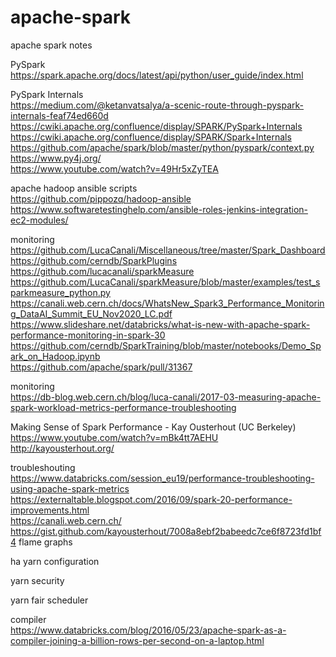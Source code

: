 # apache-spark
apache spark notes <br />

PySpark <br />
https://spark.apache.org/docs/latest/api/python/user_guide/index.html <br />

PySpark Internals <br />
https://medium.com/@ketanvatsalya/a-scenic-route-through-pyspark-internals-feaf74ed660d <br />
https://cwiki.apache.org/confluence/display/SPARK/PySpark+Internals <br />
https://cwiki.apache.org/confluence/display/SPARK/Spark+Internals <br />
https://github.com/apache/spark/blob/master/python/pyspark/context.py <br />
https://www.py4j.org/ <br />
https://www.youtube.com/watch?v=49Hr5xZyTEA <br />

apache hadoop ansible scripts<br />
https://github.com/pippozq/hadoop-ansible <br />
https://www.softwaretestinghelp.com/ansible-roles-jenkins-integration-ec2-modules/ <br />

monitoring <br />
https://github.com/LucaCanali/Miscellaneous/tree/master/Spark_Dashboard <br />
https://github.com/cerndb/SparkPlugins <br />
https://github.com/lucacanali/sparkMeasure <br />
https://github.com/LucaCanali/sparkMeasure/blob/master/examples/test_sparkmeasure_python.py <br />
https://canali.web.cern.ch/docs/WhatsNew_Spark3_Performance_Monitoring_DataAI_Summit_EU_Nov2020_LC.pdf <br />
https://www.slideshare.net/databricks/what-is-new-with-apache-spark-performance-monitoring-in-spark-30 <br />
https://github.com/cerndb/SparkTraining/blob/master/notebooks/Demo_Spark_on_Hadoop.ipynb <br />
https://github.com/apache/spark/pull/31367 <br />

monitoring <br />
https://db-blog.web.cern.ch/blog/luca-canali/2017-03-measuring-apache-spark-workload-metrics-performance-troubleshooting <br />

Making Sense of Spark Performance - Kay Ousterhout (UC Berkeley) <br />
https://www.youtube.com/watch?v=mBk4tt7AEHU <br />
http://kayousterhout.org/ <br />

troubleshouting <br />
https://www.databricks.com/session_eu19/performance-troubleshooting-using-apache-spark-metrics <br />
https://externaltable.blogspot.com/2016/09/spark-20-performance-improvements.html <br />
https://canali.web.cern.ch/ <br />
https://gist.github.com/kayousterhout/7008a8ebf2babeedc7ce6f8723fd1bf4 flame graphs <br />

ha yarn configuration<br />

yarn security<br />

yarn fair scheduler<br />

compiler <br />
https://www.databricks.com/blog/2016/05/23/apache-spark-as-a-compiler-joining-a-billion-rows-per-second-on-a-laptop.html <br />




